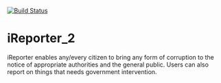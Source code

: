 [![Build Status](https://travis-ci.org/kabaliisa/iReporter_2.svg?branch=develop)](https://travis-ci.org/kabaliisa/iReporter_2)

# iReporter_2

iReporter enables
any/every citizen to bring any form of corruption to the notice of appropriate authorities and the general public. Users can also report on things that needs government intervention.
